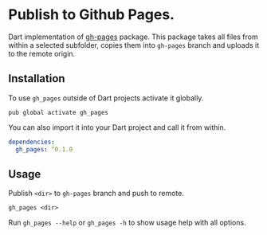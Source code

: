 # Publish to Github Pages.

Dart implementation of [gh-pages](https://github.com/tschaub/gh-pages) package. This package takes 
all files from within a selected subfolder, copies them into `gh-pages` branch and uploads it to 
the remote origin.

## Installation

To use `gh_pages` outside of Dart projects activate it globally.

```text
pub global activate gh_pages
```

You can also import it into your Dart project and call it from within.

```yaml
dependencies:
  gh_pages: ^0.1.0
```

## Usage

Publish `<dir>` to `gh-pages` branch and push to remote.

```text
gh_pages <dir>
```

Run `gh_pages --help` or `gh_pages -h` to show usage help with all options.